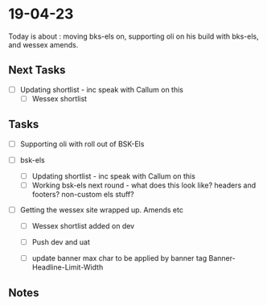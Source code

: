# 19-04-23
Today is about : moving bks-els on, supporting oli on his build with bks-els, and wessex amends.

## Next Tasks
- [ ] Updating shortlist - inc speak with Callum on this
  - [ ] Wessex shortlist

## Tasks


- [ ] Supporting oli with roll out of BSK-Els

- [ ] bsk-els
  - [ ] Updating shortlist - inc speak with Callum on this
  - [ ] Working bsk-els next round - what does this look like? headers and footers? non-custom els stuff?

- [ ] Getting the wessex site wrapped up. Amends etc
  - [ ] Wessex shortlist added on dev
  - [ ] Push dev and uat
  - [ ] update banner max char to be applied by banner tag
  Banner-Headline-Limit-Width



## Notes
